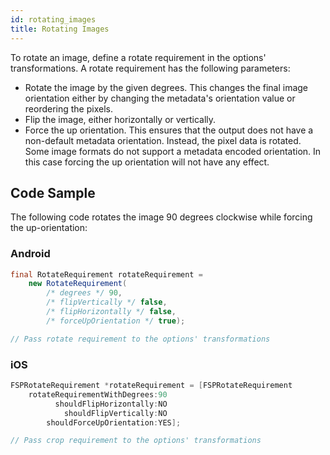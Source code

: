 ```yaml
---
id: rotating_images
title: Rotating Images
---
```


To rotate an image, define a rotate requirement in the options' transformations. A rotate requirement has the following parameters:

- Rotate the image by the given degrees. This changes the final image orientation either by changing the metadata's orientation value or reordering the pixels.
- Flip the image, either horizontally or vertically.
- Force the up orientation. This ensures that the output does not have a non-default metadata orientation. Instead, the pixel data is rotated. Some image formats do not support a metadata encoded orientation. In this case forcing the up orientation will not have any effect.

## Code Sample

The following code rotates the image 90 degrees clockwise while forcing the up-orientation:

### Android

```java
final RotateRequirement rotateRequirement =
    new RotateRequirement(
        /* degrees */ 90,
        /* flipVertically */ false,
        /* flipHorizontally */ false,
        /* forceUpOrientation */ true);

// Pass rotate requirement to the options' transformations
```

### iOS

```objective-c
FSPRotateRequirement *rotateRequirement = [FSPRotateRequirement
    rotateRequirementWithDegrees:90
          shouldFlipHorizontally:NO
            shouldFlipVertically:NO
        shouldForceUpOrientation:YES];

// Pass crop requirement to the options' transformations
```
